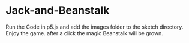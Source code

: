 # Jack-and-Beanstalk
Run the Code in p5.js and add the images folder to the sketch directory. Enjoy the game. after a click the magic Beanstalk will be grown. 

